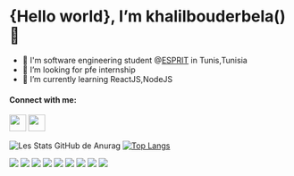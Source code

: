  # {Hello world}, I’m khalilbouderbela()👋
- 🔭 I'm software engineering student @[ESPRIT](https://esprit.tn/) in Tunis,Tunisia
- 👯 I’m looking for pfe internship
- 🌱 I’m currently learning ReactJS,NodeJS 

 #### Connect with me:
  <p align="left"> 
  <img src="https://img.icons8.com/ios-filled/50/000000/linkedin.png"/ height="30" width="30">
  <img src="https://img.icons8.com/ios-filled/50/000000/instagram-new.png"/ height="30" width="30">
  </p>
  
![Les Stats GitHub de Anurag](https://github-readme-stats.vercel.app/api?username=khalilbouderbela&show_icons=true&theme=radical)
[![Top Langs](https://github-readme-stats.vercel.app/api/top-langs/?username=khalilbouderbela&layout=compact)](https://github.com/anuraghazra/github-readme-stats)
 <p align="left"> 
  <img src="https://img.icons8.com/color/48/000000/javascript--v1.png"/>
  <img src="https://img.icons8.com/ios/50/4a90e2/react-native--v1.png"/>
  <img src="https://img.icons8.com/color/48/000000/html-5--v1.png"/>
  <img src="https://img.icons8.com/color/50/000000/css3.png"/>
  <img src="https://img.icons8.com/color/50/000000/bootstrap.png"/>
  <img src="https://img.icons8.com/color/48/4a90e2/java-coffee-cup-logo--v1.png"/>
  <img src="https://img.icons8.com/color/48/000000/c-plus-plus-logo.png"/>
  <img src="https://img.icons8.com/ios-filled/50/26e07f/mysql.png"/>
  <img src="https://img.icons8.com/color/48/fa314a/mongodb.png"/>
</p>
<!---
khalilbouderbela/khalilbouderbela is a ✨ special ✨ repository because its `README.md` (this file) appears on your GitHub profile.
You can click the Preview link to take a look at your changes.
--->

